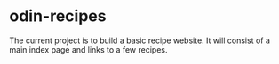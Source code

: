 # odin-recipes
The current project is to build a basic recipe website.
It will consist of a main index page and links to a few recipes. 

